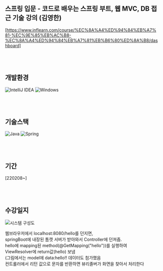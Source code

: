 ## 스프링 입문 - 코드로 배우는 스프링 부트, 웹 MVC, DB 접근 기술 강의 (김영한)
[https://www.inflearn.com/course/%EC%8A%A4%ED%94%84%EB%A7%81-%EC%9E%85%EB%AC%B8-%EC%8A%A4%ED%94%84%EB%A7%81%EB%B6%80%ED%8A%B8/dashboard]
<br /><br /><br /><br />
 
 
## 개발환경
![IntelliJ IDEA](https://img.shields.io/badge/IntelliJIDEA-000000.svg?style=for-the-badge&logo=intellij-idea&logoColor=white)
![Windows](https://img.shields.io/badge/Windows-0078D6?style=for-the-badge&logo=windows&logoColor=white)
<br /><br /><br /><br />

## 기술스택
![Java](https://img.shields.io/badge/java-%23ED8B00.svg?style=for-the-badge&logo=java&logoColor=white)
![Spring](https://img.shields.io/badge/spring-%236DB33F.svg?style=for-the-badge&logo=spring&logoColor=white)
<br /><br /><br /><br />

## 기간
[220208~]
<br /><br /><br /><br />

## 수강일지
![시스템 구성도](https://user-images.githubusercontent.com/28974240/152988188-87d8c41f-d5d5-40a7-9e18-8dbcfef1edb2.jpg)

웹브라우저에서 localhost:8080/hello를 던지면, <br />
springBoot에 내장된 톰캣 서버가 받아와서 Controller에 던져줌. <br />
hello에 mapping된 method(@GetMapping("hello"))를 실행하여<br />
ViewResolver에 return값(hello) 보냄<br />
(그림에서는 model에 data:hello!! 데이터도 첨가했음<br />
컨트롤러에서 리턴 값으로 문자를 반환하면 뷰리졸버가 화면을 찾아서 처리한다





